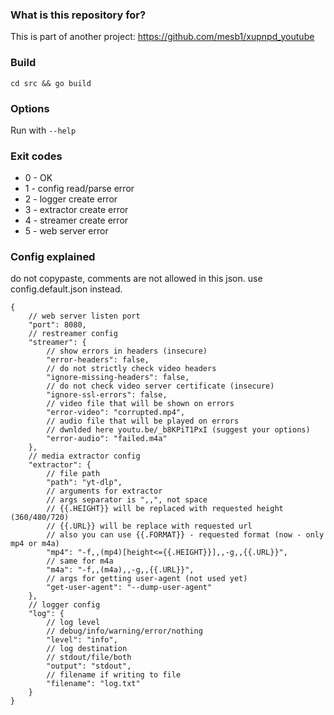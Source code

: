 ### What is this repository for? ###

This is part of another project: https://github.com/mesb1/xupnpd_youtube

### Build ###

`cd src && go build`

### Options ###

Run with `--help`

### Exit codes ###

  - 0 - OK
  - 1 - config read/parse error
  - 2 - logger create error
  - 3 - extractor create error
  - 4 - streamer create error
  - 5 - web server error

### Config explained ###
do not copypaste, comments are not allowed in this json.
use config.default.json instead.

```jsonc
{
    // web server listen port
    "port": 8080,
    // restreamer config
    "streamer": {
        // show errors in headers (insecure)
        "error-headers": false,
        // do not strictly check video headers
        "ignore-missing-headers": false,
        // do not check video server certificate (insecure)
        "ignore-ssl-errors": false,
        // video file that will be shown on errors
        "error-video": "corrupted.mp4",
        // audio file that will be played on errors
        // dwnlded here youtu.be/_b8KPiT1PxI (suggest your options)
        "error-audio": "failed.m4a"
    },
    // media extractor config
    "extractor": {
        // file path
        "path": "yt-dlp",
        // arguments for extractor
        // args separator is ",,", not space
        // {{.HEIGHT}} will be replaced with requested height (360/480/720)
        // {{.URL}} will be replace with requested url
        // also you can use {{.FORMAT}} - requested format (now - only mp4 or m4a)
        "mp4": "-f,,(mp4)[height<={{.HEIGHT}}],,-g,,{{.URL}}",
        // same for m4a
        "m4a": "-f,,(m4a),,-g,,{{.URL}}",
        // args for getting user-agent (not used yet)
        "get-user-agent": "--dump-user-agent"
    },
    // logger config
    "log": {
        // log level
        // debug/info/warning/error/nothing
        "level": "info",
        // log destination
        // stdout/file/both
        "output": "stdout",
        // filename if writing to file
        "filename": "log.txt"
    }
}

